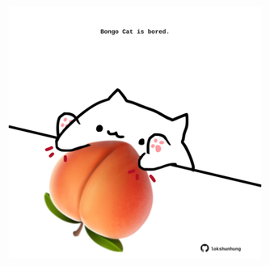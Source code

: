 <!-- built at 19/04/2021, 07:11:55 UTC -->
<p align="center">
  <img width="500" height="500" src="./ReadmeImage.svg">
</p>
